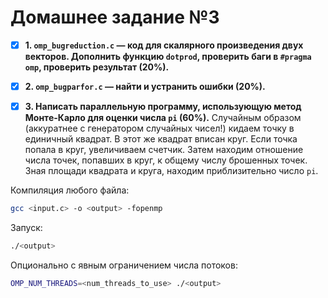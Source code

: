 # Домашнее задание №3

- [X] **1. `omp_bugreduction.c` — код для скалярного произведения двух векторов. Дополнить функцию `dotprod`, проверить баги в `#pragma omp`, проверить результат (20%).**

- [X] **2. `omp_bugparfor.c` — найти и устранить ошибки (20%).**

- [X] **3. Написать параллельную программу, использующую метод Монте-Карло для оценки числа `pi` (60%).**
Случайным образом (аккуратнее с генератором случайных чисел!) кидаем точку в единичный квадрат. В этот же квадрат вписан круг. Если точка попала в круг, увеличиваем счетчик. Затем находим отношение числа точек, попавших в круг, к общему числу брошенных точек. Зная площади квадрата и круга, находим приблизительно число `pi`.

Компиляция любого файла:
```bash
gcc <input.c> -o <output> -fopenmp
```

Запуск:
```bash
./<output>
```

Опционально с явным ограничением числа потоков:
```bash
OMP_NUM_THREADS=<num_threads_to_use> ./<output>
```